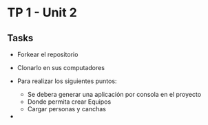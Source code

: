 # TP 1 - Unit 2
## Tasks
* Forkear el repositorio
* Clonarlo en sus computadores
* Para realizar los siguientes puntos:
    * Se debera generar una aplicación por consola en el proyecto
    * Donde permita crear Equipos
    * Cargar personas y canchas


*


